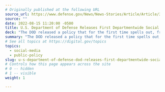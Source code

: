 ```yaml
---
# Originally published at the following URL
source_url: https://www.defense.gov/News/News-Stories/Article/Article/3121412/dod-releases-first-departmentwide-social-media-policy/
source: ""
date: 2022-08-15 11:20:00 -0500
title: U.S. Department of Defense Releases First Departmentwide Social Media Policy 
deck: "The DOD released a policy that for the first time spells out, from the highest levels of the defense community, how DOD military and civilian personnel should use official social media accounts to best advance the mission of the U.S. military and further instill trust in the credibility of the DOD."
summary: "The DOD released a policy that for the first time spells out, from the highest levels of the defense community, how DOD military and civilian personnel should use official social media accounts to best advance the mission of the U.S. military and further instill trust in the credibility of the DOD."
# See all topics at https://digital.gov/topics
topics:
  - social-media
  - public-policy
slug: u-s-department-of-defense-dod-releases-first-departmentwide-social-media-policy
# Controls how this page appears across the site
# 0 -- hidden
# 1 -- visible
weight: 1

---
```

